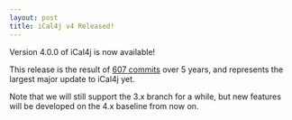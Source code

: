 ```yaml
---
layout: post
title: iCal4j v4 Released!
---
```


Version 4.0.0 of iCal4j is now available!

This release is the result of [607 commits](https://github.com/ical4j/ical4j/pull/699) over 5 years, and
represents the largest major update to iCal4j yet.

Note that we will still support the 3.x branch for a while, but new features will be developed on the
4.x baseline from now on.
